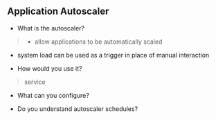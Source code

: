 ## Application Autoscaler

- What is the autoscaler?

> - allow applications to be automatically scaled
- system load can be used as a trigger in place of manual interaction

- How would you use it?

> service

- What can you configure?

> 

- Do you understand autoscaler schedules?

